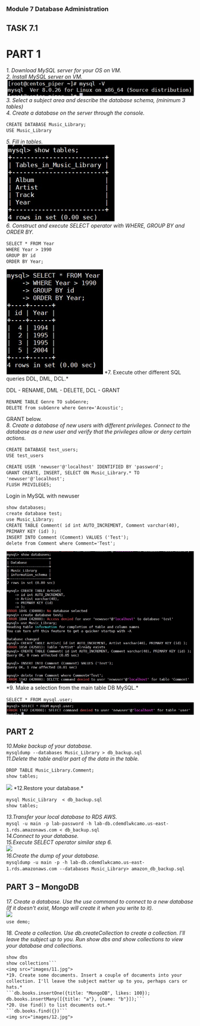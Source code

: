 ### Module 7 Database Administration 
## TASK 7.1 

# PART 1  
*1. Download MySQL server for your OS on VM.*  
*2. Install MySQL server on VM.*  
<img src="images/1.jpg">  
*3. Select a subject area and describe the database schema, (minimum 3 tables)*  
*4. Create a database on the server through the console.*  
```
CREATE DATABASE Music_Library;
USE Music_Library
```
*5. Fill in tables.*  
<img src="images/2.jpg">  
*6. Construct and execute SELECT operator with WHERE, GROUP BY and ORDER BY.*  
```
SELECT * FROM Year
WHERE Year > 1990
GROUP BY id
ORDER BY Year;
```
<img src="images/3.jpg">  
*7. Execute other different SQL queries DDL, DML, DCL.*  

DDL - RENAME, DML - DELETE, DCL - GRANT  
```
RENAME TABLE Genre TO subGenre;
DELETE from subGenre where Genre='Acoustic';
```
GRANT below.  
*8. Create a database of new users with different privileges. Connect to the database as a new user and verify that the privileges allow or deny certain actions.*  
```
CREATE DATABASE test_users;
USE test_users
```

```
CREATE USER 'newuser'@'localhost' IDENTIFIED BY 'password';
GRANT CREATE, INSERT, SELECT ON Music_Library.* TO 'newuser'@'localhost';
FLUSH PRIVILEGES;
```
Login in MySQL with newuser
```
show databases;
create database test;
use Music_Library;
CREATE TABLE Comment( id int AUTO_INCREMENT, Comment varchar(40), PRIMARY KEY (id) );
INSERT INTO Comment (Comment) VALUES ('Test');
delete from Comment where Comment='Test';
```
<img src="images/4.jpg">  
*9. Make a selection from the main table DB MySQL.*  

`SELECT * FROM mysql.user;`  
<img src="images/5.jpg">  

## PART 2 
*10.Make backup of your database.*  
```mysqldump --databases Music_Library > db_backup.sql```  
*11.Delete the table and/or part of the data in the table.*  
```
DROP TABLE Music_Library.Comment;
show tables;
```  
<img src="images/6.jpg">  
*12.Restore your database.*  

```
mysql Music_Library  < db_backup.sql
show tables;
```  
*13.Transfer your local database to RDS AWS.*  
```mysql -u main -p lab-password -h lab-db.cdemdlwkcamo.us-east-1.rds.amazonaws.com < db_backup.sql```  
*14.Connect to your database.*  
*15.Execute SELECT operator similar step 6.*  
<img src="images/9.jpg">  
*16.Create the dump of your database.*  
```mysqldump -u main -p -h lab-db.cdemdlwkcamo.us-east-1.rds.amazonaws.com --databases Music_Library> amazon_db_backup.sql```

## PART 3 – MongoDB 
*17. Create a database. Use the use command to connect to a new database (If it doesn't exist, Mongo will create it when you write to it).*  
<img src="images/10.jpg">  
```use demo;```  

*18. Create a collection. Use db.createCollection to create a collection. I'll leave the subject up to you. Run show dbs and show collections to view your database and collections.*  
```db.createCollection ("Test_collection")
show dbs
show collections```  
<img src="images/11.jpg">  
*19. Create some documents. Insert a couple of documents into your collection. I'll leave the subject matter up to you, perhaps cars or hats.*  
```db.books.insertOne({title: "MongoDB", likes: 100});
db.books.insertMany([{title: "a"}, {name: "b"}]);```
*20. Use find() to list documents out.*  
```db.books.find({})```
<img src="images/12.jpg">  